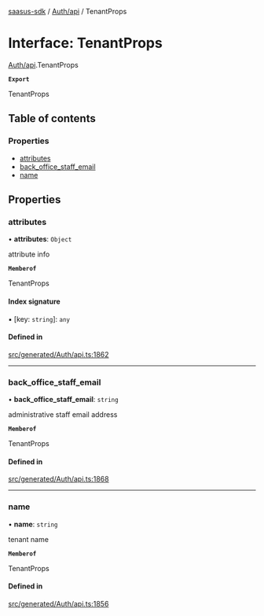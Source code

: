 [saasus-sdk](../README.md) / [Auth/api](../modules/Auth_api.md) / TenantProps

# Interface: TenantProps

[Auth/api](../modules/Auth_api.md).TenantProps

**`Export`**

TenantProps

## Table of contents

### Properties

- [attributes](Auth_api.TenantProps.md#attributes)
- [back\_office\_staff\_email](Auth_api.TenantProps.md#back_office_staff_email)
- [name](Auth_api.TenantProps.md#name)

## Properties

### attributes

• **attributes**: `Object`

attribute info

**`Memberof`**

TenantProps

#### Index signature

▪ [key: `string`]: `any`

#### Defined in

[src/generated/Auth/api.ts:1862](https://github.com/saasus-platform/saasus-sdk-javascript/blob/c67ac22/src/generated/Auth/api.ts#L1862)

___

### back\_office\_staff\_email

• **back\_office\_staff\_email**: `string`

administrative staff email address

**`Memberof`**

TenantProps

#### Defined in

[src/generated/Auth/api.ts:1868](https://github.com/saasus-platform/saasus-sdk-javascript/blob/c67ac22/src/generated/Auth/api.ts#L1868)

___

### name

• **name**: `string`

tenant name

**`Memberof`**

TenantProps

#### Defined in

[src/generated/Auth/api.ts:1856](https://github.com/saasus-platform/saasus-sdk-javascript/blob/c67ac22/src/generated/Auth/api.ts#L1856)
